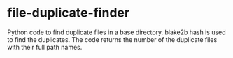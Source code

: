 # file-duplicate-finder
Python code to find duplicate files in a base directory. blake2b hash is used to find the duplicates. The code returns the number of the duplicate files with their full path names.
